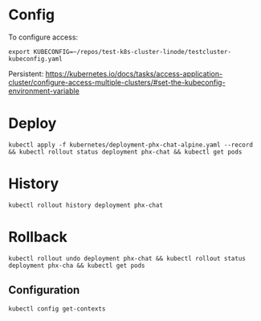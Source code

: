 # Config

To configure access:

```
export KUBECONFIG=~/repos/test-k8s-cluster-linode/testcluster-kubeconfig.yaml
```

Persistent: https://kubernetes.io/docs/tasks/access-application-cluster/configure-access-multiple-clusters/#set-the-kubeconfig-environment-variable

# Deploy

```
kubectl apply -f kubernetes/deployment-phx-chat-alpine.yaml --record && kubectl rollout status deployment phx-chat && kubectl get pods
```

# History

```
kubectl rollout history deployment phx-chat
```

# Rollback

```
kubectl rollout undo deployment phx-chat && kubectl rollout status deployment phx-cha && kubectl get pods
```


## Configuration

```
kubectl config get-contexts
```
